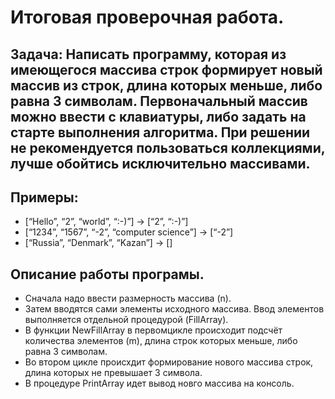 # Итоговая проверочная работа.
## Задача: Написать программу, которая из имеющегося массива строк формирует новый массив из строк, длина которых меньше, либо равна 3 символам. Первоначальный массив можно ввести с клавиатуры, либо задать на старте выполнения алгоритма. При решении не рекомендуется пользоваться коллекциями, лучше обойтись исключительно массивами.
## Примеры:
- [“Hello”, “2”, “world”, “:-)”] → [“2”, “:-)”]
- [“1234”, “1567”, “-2”, “computer science”] → [“-2”]
- [“Russia”, “Denmark”, “Kazan”] → []
## Описание работы програмы.
- Сначала надо ввести размерность массива (n).
- Затем вводятся сами элементы исходного массива. Ввод элементов выполняется отдельной процедурой (FillArray).
- В функции NewFillArray в первомцикле происходит подсчёт количества элементов (m), длина строк которых меньше, либо равна 3 символам.
- Во втором цикле происхдит формирование нового массива строк, длина которых не превышает 3 символа.
- В процедуре PrintArray идет вывод новго массива на консоль.